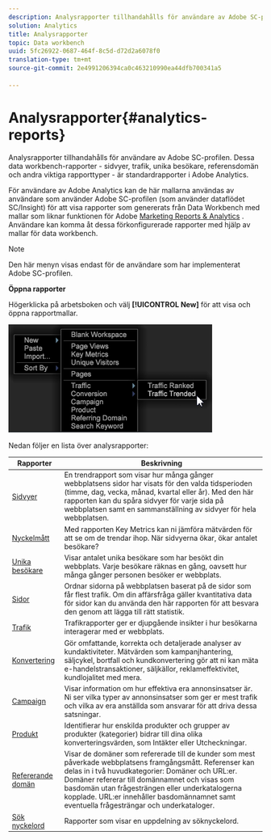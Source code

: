 ```yaml
---
description: Analysrapporter tillhandahålls för användare av Adobe SC-profilen. Dessa data workbench-rapporter - sidvyer, trafik, unika besökare, referensdomän och andra viktiga rapporttyper - är standardrapporter i Adobe Analytics.
solution: Analytics
title: Analysrapporter
topic: Data workbench
uuid: 5fc26922-0687-464f-8c5d-d72d2a6078f0
translation-type: tm+mt
source-git-commit: 2e4991206394ca0c463210990ea44dfb700341a5

---
```



# Analysrapporter{#analytics-reports}

Analysrapporter tillhandahålls för användare av Adobe SC-profilen. Dessa data workbench-rapporter - sidvyer, trafik, unika besökare, referensdomän och andra viktiga rapporttyper - är standardrapporter i Adobe Analytics.

För användare av Adobe Analytics kan de här mallarna användas av användare som använder Adobe SC-profilen (som använder dataflödet SC/Insight) för att visa rapporter som genererats från Data Workbench med mallar som liknar funktionen för Adobe [Marketing Reports &amp; Analytics](http://www.adobe.com/solutions/digital-analytics/marketing-reports-analytics.html?promoid=KAUCM) . Användare kan komma åt dessa förkonfigurerade rapporter med hjälp av mallar för data workbench.

>[!NOTE]
>
>Den här menyn visas endast för de användare som har implementerat Adobe SC-profilen.

**Öppna rapporter**

Högerklicka på arbetsboken och välj **[!UICONTROL New]** för att visa och öppna rapportmallar.

![](assets/template_reports.png)

Nedan följer en lista över analysrapporter:

| Rapporter | Beskrivning |
|---|---|
| [Sidvyer](https://docs.adobe.com/content/help/en/analytics/components/variables/dimensions-reports/reports-page-views.html) | En trendrapport som visar hur många gånger webbplatsens sidor har visats för den valda tidsperioden (timme, dag, vecka, månad, kvartal eller år). Med den här rapporten kan du spåra sidvyer för varje sida på webbplatsen samt en sammanställning av sidvyer för hela webbplatsen. |
| [Nyckelmått](https://docs.adobe.com/help/en/analytics/components/variables/dimensions-reports/reports-key-metrics.html) | Med rapporten Key Metrics kan ni jämföra mätvärden för att se om de trendar ihop. När sidvyerna ökar, ökar antalet besökare? |
| [Unika besökare](https://docs.adobe.com/content/help/en/analytics/components/variables/dimensions-reports/reports-unique-visitors-v15-dsc.html) | Visar antalet unika besökare som har besökt din webbplats. Varje besökare räknas en gång, oavsett hur många gånger personen besöker er webbplats. |
| [Sidor](https://docs.adobe.com/content/help/en/analytics/components/variables/dimensions-reports/reports-pages.html) | Ordnar sidorna på webbplatsen baserat på de sidor som får flest trafik. Om din affärsfråga gäller kvantitativa data för sidor kan du använda den här rapporten för att besvara den genom att lägga till rätt statistik. |
| [Trafik](https://docs.adobe.com/help/en/analytics/components/variables/dimensions-reports/reports-traffic.html) | Trafikrapporter ger er djupgående insikter i hur besökarna interagerar med er webbplats. |
| [Konvertering](https://docs.adobe.com/content/help/en/analytics/components/variables/dimensions-reports/reports-conversion.html) | Gör omfattande, korrekta och detaljerade analyser av kundaktiviteter. Mätvärden som kampanjhantering, säljcykel, bortfall och kundkonvertering gör att ni kan mäta e-handelstransaktioner, säljkällor, reklameffektivitet, kundlojalitet med mera. |
| [Campaign](https://docs.adobe.com/content/help/en/analytics/components/variables/dimensions-reports/reports-campaigns.html) | Visar information om hur effektiva era annonsinsatser är. Ni ser vilka typer av annonsinsatser som ger er mest trafik och vilka av era anställda som ansvarar för att driva dessa satsningar. |
| [Produkt](https://docs.adobe.com/content/help/en/analytics/components/variables/dimensions-reports/reports-products.html) | Identifierar hur enskilda produkter och grupper av produkter (kategorier) bidrar till dina olika konverteringsvärden, som Intäkter eller Utcheckningar. |
| [Refererande domän](https://docs.adobe.com/content/help/en/analytics/components/variables/dimensions-reports/reports-referring-domains.html) | Visar de domäner som refererade till de kunder som mest påverkade webbplatsens framgångsmått. Referenser kan delas in i två huvudkategorier: Domäner och URL:er. Domäner refererar till domännamnet och visas som basdomän utan frågesträngen eller underkatalogerna kopplade. URL:er innehåller basdomännamnet samt eventuella frågesträngar och underkataloger. |
| [Sök nyckelord](https://docs.adobe.com/content/help/en/analytics/components/variables/dimensions-reports/reports-search-keywords.html) | Rapporter som visar en uppdelning av söknyckelord. |

